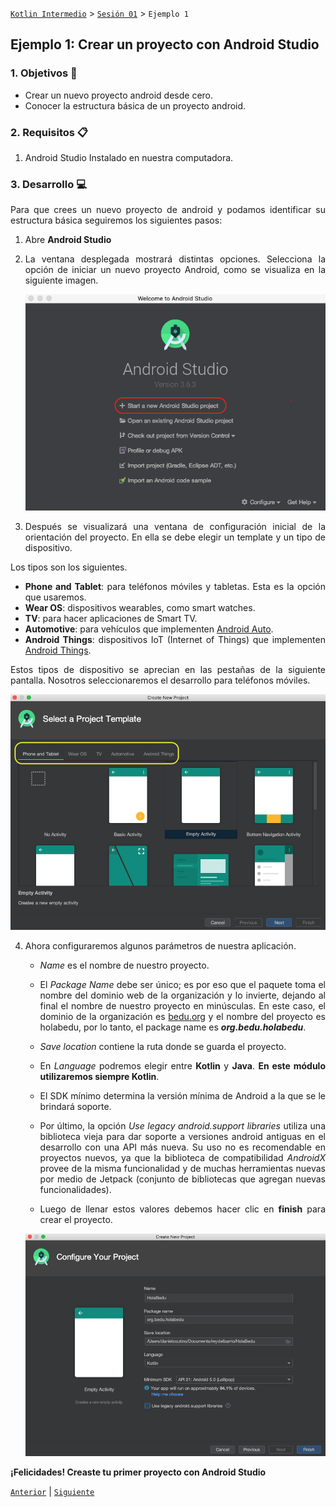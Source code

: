 [`Kotlin Intermedio`](../../Readme.md) > [`Sesión 01`](../Readme.md) > `Ejemplo 1`

## Ejemplo 1: Crear un proyecto con Android Studio

<div style="text-align: justify;">

### 1. Objetivos :dart:

- Crear un nuevo proyecto android desde cero.
- Conocer la estructura básica de un proyecto android.

### 2. Requisitos :clipboard:

1. Android Studio Instalado en nuestra computadora.

### 3. Desarrollo :computer:

Para que crees un nuevo proyecto de android y podamos identificar su estructura básica seguiremos los siguientes pasos:

1. Abre __Android Studio__

2. La ventana desplegada mostrará distintas opciones. Selecciona la opción de iniciar un nuevo proyecto Android, como se visualiza en la siguiente imagen.

   ![imagen](images/01.png)
   
3. Después se visualizará una ventana de configuración inicial de la orientación del proyecto. En ella se debe elegir un template y un tipo de dispositivo. 

Los tipos son los siguientes.

   - **Phone and Tablet**: para teléfonos móviles y tabletas. Esta es la opción que usaremos.
   - **Wear OS**: dispositivos wearables, como smart watches.
   - **TV**: para hacer aplicaciones de Smart TV.
   - **Automotive**: para vehículos que implementen [Android Auto](https://www.android.com/auto/).
   - **Android Things**: dispositivos IoT (Internet of Things) que implementen [Android Things](https://developer.android.com/things/).
   
Estos tipos de dispositivo se aprecian en las pestañas de la siguiente pantalla. Nosotros seleccionaremos el desarrollo para teléfonos móviles.

   ![imagen](images/02.png)

4. Ahora configuraremos algunos parámetros de nuestra aplicación. 

    - _Name_ es el nombre de nuestro proyecto.

    - El _Package Name_ debe ser único; es por eso que el paquete toma el nombre del dominio web de la organización y lo invierte, dejando al final el nombre de nuestro proyecto en minúsculas. En este caso, el dominio de la organización es [bedu.org](bedu.org) y el nombre del proyecto es holabedu, por lo tanto, el package name es ___org.bedu.holabedu___.

    - _Save location_ contiene la ruta donde se guarda el proyecto.

    - En _Language_ podremos elegir entre __Kotlin__ y __Java__. **En este módulo utilizaremos siempre Kotlin**.

    - El SDK mínimo determina la versión mínima de Android a la que se le brindará soporte.

    - Por último, la opción _Use legacy android.support libraries_ utiliza una biblioteca vieja para dar soporte a versiones android antiguas en el desarrollo con una API más nueva. Su uso no es recomendable en proyectos nuevos, ya que la biblioteca de compatibilidad _AndroidX_ provee de la misma funcionalidad y de muchas herramientas nuevas por medio de Jetpack (conjunto de bibliotecas que agregan nuevas funcionalidades).

    - Luego de llenar estos valores debemos hacer clic en __finish__ para crear el proyecto.

   ![imagen](images/03.png)
   
  
**¡Felicidades! Creaste tu primer proyecto con Android Studio**

[`Anterior`](../Readme.md#setup-inicial) | [`Siguiente`](../Ejemplo-02/Readme.md)

</div>
